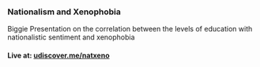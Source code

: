 ### Nationalism and Xenophobia
Biggie Presentation on the correlation between the levels of education with nationalistic sentiment and xenophobia

#### Live at: [udiscover.me/natxeno](udiscover.me/natxeno)
